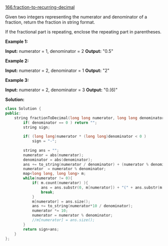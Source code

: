 [166.fraction-to-recurring-decimal](https://leetcode.com/problems/fraction-to-recurring-decimal/)  

Given two integers representing the numerator and denominator of a fraction, return the fraction in string format.

If the fractional part is repeating, enclose the repeating part in parentheses.

**Example 1:**

**Input:** numerator = 1, denominator = 2
**Output:** "0.5"

**Example 2:**

**Input:** numerator = 2, denominator = 1
**Output:** "2"

**Example 3:**

**Input:** numerator = 2, denominator = 3
**Output:** "0.(6)"  



**Solution:**  

```cpp
class Solution {
public:
    string fractionToDecimal(long long numerator, long long denominator) {
        if( denominator == 0 ) return "";
        string sign;
        
        if( (long long)numerator * (long long)denominator < 0 )
            sign = "-";
        
        string ans = "";
        numerator = abs(numerator);
        denominator = abs(denominator);
        ans += to_string(numerator / denominator) + (numerator % denominator == 0? "":".");
        numerator  = numerator % denominator;
        map<long long, long long> m;
        while(numerator != 0){
            if( m.count(numerator) ){
                ans = ans.substr(0, m[numerator]) + "(" + ans.substr(m[numerator])+")";
                break;
            }
            m[numerator] = ans.size();
            ans += to_string(numerator*10 / denominator);
            numerator *= 10;
            numerator = numerator % denominator;
            //m[numerator] = ans.size();
        }
        return sign+ans;
    }
};
```
      